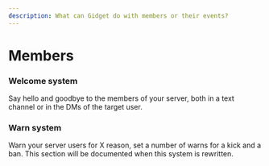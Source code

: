 ```yaml
---
description: What can Gidget do with members or their events?
---
```


# Members

### Welcome system

Say hello and goodbye to the members of your server, both in a text channel or in the DMs of the target user.

### Warn system

Warn your server users for X reason, set a number of warns for a kick and a ban. This section will be documented when this system is rewritten.



